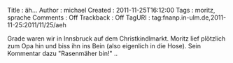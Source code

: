 Title     : äh...
Author    : michael
Created   : 2011-11-25T16:12:00
Tags      : moritz, sprache
Comments  : Off
Trackback : Off
TagURI    : tag:fnanp.in-ulm.de,2011-11-25:2011/11/25/aeh

Grade waren wir in Innsbruck auf dem Christkindlmarkt. Moritz lief plötzlich
zum Opa hin und biss ihn ins Bein (also eigenlich in die Hose). Sein Kommentar
dazu "Rasenmäher bin!" ..
